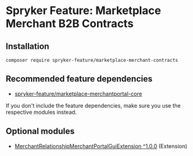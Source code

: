 # Spryker Feature: Marketplace Merchant B2B Contracts



## Installation

```
composer require spryker-feature/marketplace-merchant-contracts
```

## Recommended feature dependencies
- [spryker-feature/marketplace-merchantportal-core](https://github.com/spryker-feature/marketplace-merchantportal-core)

If you don't include the feature dependencies, make sure you use the respective modules instead.

## Optional modules
- [MerchantRelationshipMerchantPortalGuiExtension ^1.0.0](https://github.com/spryker/merchant-relationship-merchant-portal-gui-extension) (Extension)
